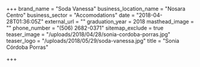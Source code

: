 +++
brand_name = "Soda Vanessa"
business_location_name = "Nosara Centro"
business_sector = "Accomodations"
date = "2018-04-28T01:36:05Z"
external_url = ""
graduation_year = 2018
masthead_image = ""
phone_number = "(506) 2682-0371"
sitemap_exclude = true
teaser_image = "/uploads/2018/04/28/sonia-cordoba-porras.jpg"
teaser_logo = "/uploads/2018/05/29/soda-vanessa.jpg"
title = "Sonia Córdoba Porras"

+++
